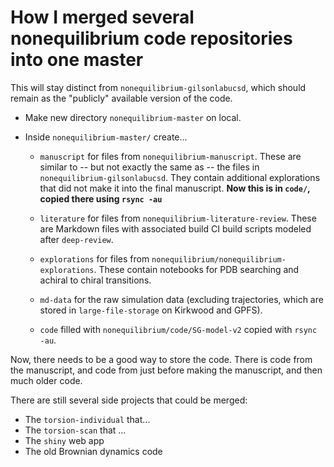 # How I merged several nonequilibrium code repositories into one master

This will stay distinct from `nonequilibrium-gilsonlabucsd`, which should remain
as the "publicly" available version of the code.
- Make new directory `nonequilibrium-master` on local.
- Inside `nonequilibrium-master/` create...


  - `manuscript` for files from `nonequilibrium-manuscript`. These are similar to -- but not exactly the same as --  the files in `nonequilibrium-gilsonlabucsd`. They contain additional explorations that did not make it into the final manuscript. **Now this is in `code/`, copied there using `rsync -au`**


  - `literature` for files from `nonequilibrium-literature-review`. These are
  Markdown files with associated build CI build scripts modeled after
  `deep-review`.
  - `explorations` for files from `nonequilibrium/nonequilibrium-explorations`.
  These contain notebooks for PDB searching and achiral to chiral transitions.
  - `md-data` for the raw simulation data (excluding trajectories, which are stored in `large-file-storage` on Kirkwood and GPFS).
  - `code` filled with `nonequilibrium/code/SG-model-v2` copied with `rsync -au`.

Now, there needs to be a good way to store the code. There is code from the manuscript, and code from just before making the manuscript, and then much older code.


There are still several side projects that could be merged:
- The `torsion-individual` that...
- The `torsion-scan` that ...
- The `shiny` web app
- The old Brownian dynamics code